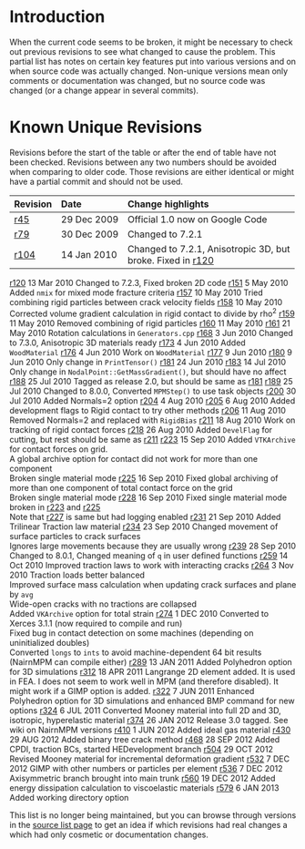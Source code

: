 # Introduction #

When the current code seems to be broken, it might be necessary to check out previous revisions to see what changed to cause the problem. This partial list has notes on certain key features put into various versions and on when source code was actually changed. Non-unique versions mean only comments or documentation was changed, but no source code was changed (or a change appear in several commits).


# Known Unique Revisions #

Revisions before the start of the table or after the end of table have not been checked. Revisions between any two numbers should be avoided when comparing to older code. Those revisions are either identical or might have a partial commit and should not be used.

| Revision | Date | Change highlights |
|:---------|:-----|:------------------|
| [r45](https://code.google.com/p/nairn-mpm-fea/source/detail?r=45) | 29 Dec 2009 | Official 1.0 now on Google Code |
| [r79](https://code.google.com/p/nairn-mpm-fea/source/detail?r=79) | 30 Dec 2009 | Changed to 7.2.1  |
| [r104](https://code.google.com/p/nairn-mpm-fea/source/detail?r=104) | 14 Jan 2010 | Changed to 7.2.1, Anisotropic 3D, but<br>broke. Fixed in <a href='https://code.google.com/p/nairn-mpm-fea/source/detail?r=120'>r120</a> <br>
<tr><td> <a href='https://code.google.com/p/nairn-mpm-fea/source/detail?r=120'>r120</a> </td><td> 13 Mar 2010 </td><td> Changed to 7.2.3, Fixed broken 2D code </td></tr>
<tr><td> <a href='https://code.google.com/p/nairn-mpm-fea/source/detail?r=151'>r151</a> </td><td> 5 May 2010 </td><td> Added <code>nmix</code> for mixed mode fracture criteria </td></tr>
<tr><td> <a href='https://code.google.com/p/nairn-mpm-fea/source/detail?r=157'>r157</a> </td><td> 10 May 2010 </td><td> Tried combining rigid particles between crack velocity fields </td></tr>
<tr><td> <a href='https://code.google.com/p/nairn-mpm-fea/source/detail?r=158'>r158</a> </td><td> 10 May 2010 </td><td> Corrected volume gradient calculation in rigid contact to divide by rho<sup>2</sup> </td></tr>
<tr><td> <a href='https://code.google.com/p/nairn-mpm-fea/source/detail?r=159'>r159</a> </td><td> 11 May 2010 </td><td> Removed combining of rigid particles </td></tr>
<tr><td> <a href='https://code.google.com/p/nairn-mpm-fea/source/detail?r=160'>r160</a> </td><td> 11 May 2010 </td><td>                   </td></tr>
<tr><td> <a href='https://code.google.com/p/nairn-mpm-fea/source/detail?r=161'>r161</a> </td><td> 21 May 2010 </td><td> Rotation calculations in <code>Generators.cpp</code> </td></tr>
<tr><td> <a href='https://code.google.com/p/nairn-mpm-fea/source/detail?r=168'>r168</a> </td><td> 3 Jun 2010 </td><td> Changed to 7.3.0, Anisotropic 3D materials ready </td></tr>
<tr><td> <a href='https://code.google.com/p/nairn-mpm-fea/source/detail?r=173'>r173</a> </td><td> 4 Jun 2010 </td><td> Added <code>WoodMaterial</code> </td></tr>
<tr><td> <a href='https://code.google.com/p/nairn-mpm-fea/source/detail?r=176'>r176</a> </td><td> 4 Jun 2010 </td><td> Work on <code>WoodMaterial</code> </td></tr>
<tr><td> <a href='https://code.google.com/p/nairn-mpm-fea/source/detail?r=177'>r177</a> </td><td> 9 Jun 2010 </td><td>                   </td></tr>
<tr><td> <a href='https://code.google.com/p/nairn-mpm-fea/source/detail?r=180'>r180</a> </td><td> 9 Jun 2010 </td><td> Only change in <code>PrintTensor()</code> </td></tr>
<tr><td> <a href='https://code.google.com/p/nairn-mpm-fea/source/detail?r=181'>r181</a> </td><td> 24 Jun 2010 </td><td>                   </td></tr>
<tr><td> <a href='https://code.google.com/p/nairn-mpm-fea/source/detail?r=183'>r183</a> </td><td> 14 Jul 2010 </td><td> Only change in <code>NodalPoint::GetMassGradient()</code>, but should have no affect </td></tr>
<tr><td> <a href='https://code.google.com/p/nairn-mpm-fea/source/detail?r=188'>r188</a> </td><td> 25 Jul 2010 </td><td> Tagged as release 2.0, but should be same as <a href='https://code.google.com/p/nairn-mpm-fea/source/detail?r=181'>r181</a> </td></tr>
<tr><td> <a href='https://code.google.com/p/nairn-mpm-fea/source/detail?r=189'>r189</a> </td><td> 25 Jul 2010 </td><td> Changed to 8.0.0, Converted <code>MPMStep()</code> to use task objects </td></tr>
<tr><td> <a href='https://code.google.com/p/nairn-mpm-fea/source/detail?r=200'>r200</a> </td><td> 30 Jul 2010 </td><td> Added Normals=2 option </td></tr>
<tr><td> <a href='https://code.google.com/p/nairn-mpm-fea/source/detail?r=204'>r204</a> </td><td> 4 Aug 2010 </td><td>                   </td></tr>
<tr><td> <a href='https://code.google.com/p/nairn-mpm-fea/source/detail?r=205'>r205</a> </td><td> 6 Aug 2010 </td><td> Added development flags to Rigid contact to try other methods </td></tr>
<tr><td> <a href='https://code.google.com/p/nairn-mpm-fea/source/detail?r=206'>r206</a> </td><td> 11 Aug 2010 </td><td> Removed Normals=2 and replaced with <code>RigidBias</code> </td></tr>
<tr><td> <a href='https://code.google.com/p/nairn-mpm-fea/source/detail?r=211'>r211</a> </td><td> 18 Aug 2010 </td><td> Work on tracking of rigid contact forces </td></tr>
<tr><td> <a href='https://code.google.com/p/nairn-mpm-fea/source/detail?r=218'>r218</a> </td><td> 26 Aug 2010 </td><td> Added <code>DevelFlag</code> for cutting, but rest should be same as <a href='https://code.google.com/p/nairn-mpm-fea/source/detail?r=211'>r211</a> </td></tr>
<tr><td> <a href='https://code.google.com/p/nairn-mpm-fea/source/detail?r=223'>r223</a> </td><td> 15 Sep 2010 </td><td> Added <code>VTKArchive</code> for contact forces on grid.<br> A global archive option for contact did not work for more than one component<br>Broken single material mode </td></tr>
<tr><td> <a href='https://code.google.com/p/nairn-mpm-fea/source/detail?r=225'>r225</a> </td><td> 16 Sep 2010 </td><td> Fixed global archiving of more than one component of total contact force on the grid<br>Broken single material mode </td></tr>
<tr><td> <a href='https://code.google.com/p/nairn-mpm-fea/source/detail?r=228'>r228</a> </td><td> 16 Sep 2010 </td><td> Fixed single material mode broken in <a href='https://code.google.com/p/nairn-mpm-fea/source/detail?r=223'>r223</a> and <a href='https://code.google.com/p/nairn-mpm-fea/source/detail?r=225'>r225</a><br>Note that <a href='https://code.google.com/p/nairn-mpm-fea/source/detail?r=227'>r227</a> is same but had logging enabled </td></tr>
<tr><td> <a href='https://code.google.com/p/nairn-mpm-fea/source/detail?r=231'>r231</a> </td><td> 21 Sep 2010 </td><td> Added Trilinear Traction law material </td></tr>
<tr><td> <a href='https://code.google.com/p/nairn-mpm-fea/source/detail?r=234'>r234</a> </td><td> 23 Sep 2010 </td><td> Changed movement of surface particles to crack surfaces<br>Ignores large movements because they are usually wrong </td></tr>
<tr><td> <a href='https://code.google.com/p/nairn-mpm-fea/source/detail?r=239'>r239</a> </td><td> 28 Sep 2010 </td><td> Changed to 8.0.1, Changed meaning of <code>q</code> in user defined functions </td></tr>
<tr><td> <a href='https://code.google.com/p/nairn-mpm-fea/source/detail?r=259'>r259</a> </td><td> 14 Oct 2010 </td><td> Improved traction laws to work with interacting cracks </td></tr>
<tr><td> <a href='https://code.google.com/p/nairn-mpm-fea/source/detail?r=264'>r264</a> </td><td> 3 Nov 2010 </td><td> Traction loads better balanced<br>Improved surface mass calculation when updating crack surfaces and plane by <code>avg</code><br>Wide-open cracks with no tractions are collapsed<br>Added <code>VKArchive</code> option for total strain </td></tr>
<tr><td> <a href='https://code.google.com/p/nairn-mpm-fea/source/detail?r=274'>r274</a> </td><td> 1 DEC 2010 </td><td> Converted to Xerces 3.1.1 (now required to compile and run)<br>Fixed bug in contact detection on some machines (depending on uninitialized doubles)<br>Converted <code>longs</code> to <code>ints</code> to avoid machine-dependent 64 bit results (NairnMPM can compile either) </td></tr>
<tr><td> <a href='https://code.google.com/p/nairn-mpm-fea/source/detail?r=289'>r289</a> </td><td> 13 JAN 2011 </td><td> Added Polyhedron option for 3D simulations </td></tr>
<tr><td> <a href='https://code.google.com/p/nairn-mpm-fea/source/detail?r=312'>r312</a> </td><td> 18 APR 2011 </td><td> Langrange 2D element added. It is used in FEA. I does not seem to work well in MPM (and therefore disabled). It might work if a GIMP option is added. </td></tr>
<tr><td> <a href='https://code.google.com/p/nairn-mpm-fea/source/detail?r=322'>r322</a> </td><td> 7 JUN 2011 </td><td> Enhanced Polyhedron option for 3D simulations and enhanced BMP command for new options </td></tr>
<tr><td> <a href='https://code.google.com/p/nairn-mpm-fea/source/detail?r=324'>r324</a> </td><td> 6 JUL 2011 </td><td> Converted Mooney material into full 2D and 3D, isotropic, hyperelastic material </td></tr>
<tr><td> <a href='https://code.google.com/p/nairn-mpm-fea/source/detail?r=374'>r374</a> </td><td> 26 JAN 2012 </td><td> Release 3.0 tagged. See wiki on NairnMPM versions </td></tr>
<tr><td> <a href='https://code.google.com/p/nairn-mpm-fea/source/detail?r=410'>r410</a> </td><td> 1 JUN 2012 </td><td> Added ideal gas material </td></tr>
<tr><td> <a href='https://code.google.com/p/nairn-mpm-fea/source/detail?r=430'>r430</a> </td><td> 29 AUG 2012 </td><td> Added binary tree crack method </td></tr>
<tr><td> <a href='https://code.google.com/p/nairn-mpm-fea/source/detail?r=468'>r468</a> </td><td> 28 SEP 2012 </td><td> Added CPDI, traction BCs, started HEDevelopment branch </td></tr>
<tr><td> <a href='https://code.google.com/p/nairn-mpm-fea/source/detail?r=504'>r504</a> </td><td> 29 OCT 2012 </td><td> Revised Mooney material for incremental deformation gradient </td></tr>
<tr><td> <a href='https://code.google.com/p/nairn-mpm-fea/source/detail?r=532'>r532</a> </td><td> 7 DEC 2012 </td><td> GIMP with other numbers or particles per element </td></tr>
<tr><td> <a href='https://code.google.com/p/nairn-mpm-fea/source/detail?r=536'>r536</a> </td><td> 7 DEC 2012 </td><td> Axisymmetric branch brought into main trunk </td></tr>
<tr><td> <a href='https://code.google.com/p/nairn-mpm-fea/source/detail?r=560'>r560</a> </td><td> 19 DEC 2012 </td><td> Added energy dissipation calculation to viscoelastic materials </td></tr>
<tr><td> <a href='https://code.google.com/p/nairn-mpm-fea/source/detail?r=579'>r579</a> </td><td> 6 JAN 2013 </td><td> Added working directory option </td></tr></tbody></table>

This list is no longer being maintained, but you can browse through versions in the <a href='http://code.google.com/p/nairn-mpm-fea/source/list'>source list page</a> to get an idea if which revisions had real changes a which had only cosmetic or documentation changes.